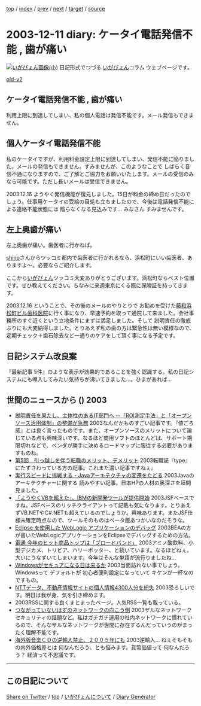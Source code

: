 [top](../index.html) 
 / [index](index.html) 
 / [prev](ig031209.html) 
 / [next](ig031216.html) 
 / [target](https://igapyon.github.io/diary/2003/ig031211.html) 
 / [source](https://github.com/igapyon/diary/blob/gh-pages/2003/ig031211.html.src.md) 

2003-12-11 diary: ケータイ電話発信不能 , 歯が痛い
=====================================================================================================
[![いがぴょん画像(小)](https://igapyon.github.io/diary/images/iga200306s.jpg "いがぴょん")](https://igapyon.github.io/diary/memo/memoigapyon.html) 日記形式でつづる [いがぴょん](https://igapyon.github.io/diary/memo/memoigapyon.html)コラム ウェブページです。

[old-v2](ig031211-orig.html)

## ケータイ電話発信不能 , 歯が痛い

利用上限に到達してしまい、私の個人電話は発信不能です。メール発信もできません。


## 個人ケータイ電話発信不能

私のケータイですが、利用料金設定上限に到達してしまい、発信不能に陥りました。メールの発信もできません。すみませんが、このようなことで しばらく音信不通になりますので、ご了解とご協力をお願いいたします。メールの受信のみなら可能です。ただし長いメールは受信できません。

2003.12.16 ようやく発信機能が復元しました。15日が料金の締め日だったのでしょう。仕事用ケータイの受給の目処も立ちましたので、今後は電話発信不能による連絡不能状態には 陥らなくなる見込みです… みなさん すみませんです。

## 左上奥歯が痛い

左上奥歯が痛い。歯医者に行かねば。

[shino](http://www.freedomcat.com/diary/)さんからツッコミ都内で歯医者に行かれるなら、浜松町にいい歯医者、ありますよ～。必要ならご紹介します。

ここから[いがぴょん](http://www.igapyon.jp/igapyon/diary/memo/memoigapyon.html)ツッコミ大変ありがとうございます。浜松町ならベスト位置です。ぜひ教えてください。ちなみに来週東京にくる際に保険証を持ってきます。

2003.12.16 ということで、その後のメールのやりとりで お勧めを受けた[藤和浜松町ビル歯科医院](http://www.newton-doctor.com/doctor/tokyo22/thdental/s40/)に行く事になり、早速予約を取って通院して来ました。会社事務所のすぐ近くという立地条件にまずは満足しました。そして 説明責任の徹底ぶりにも大変納得しました。とりあえず私の歯の方は緊急性は無い模様なので、定期チェック＋歯石除去など一通りのケアをして頂く事になる予定です。

## 日記システム改良案

『最新記事 5件』のような表示が効果的であることを強く認識する。私の日記システムにも導入してみたい気持ちが沸いてきました…。ひまがあれば…

## 世間のニュースから () 2003

* [説明責任を果たし、主体性のあるIT部門へ --「ROI測定手法」と「オープンソース活用体制」の整備が急務](http://www.atmarkit.co.jp/fbiz/cinvest/seminar/0312/seminar0312.html)  2003なんだかものすごい記事です。『値ごろ感』とは良く言ったものです。また、オープンソースのメリットについて論じている点も興味深いです。なるほど商用ソフトのほとんどは、サポート期限切れなどで、ベンダが勝手に決めるロードマップに服従する必要がありますものね。
* [第5回　引っ越しを伴う転職のメリット、デメリット](http://jibun.atmarkit.co.jp/lcareer01/column/ana05/ana01.html)  2003転職誌『type』にたずさわっている方の記事。これまた濃い記事ですねぇ。
* [実行スピードに挑戦する - Javaアーキテクチャの変遷をたどる](http://www.atmarkit.co.jp/fjava/special/jvmhistory/jvmhistory01.html)  2003Javaのアーキテクチャーに関する 読みやすい記事。日本HPの人材の奥深さを垣間見ました。
* [「ようやくVBを超えた」、IBMの新開発ツールが提供開始](http://www.atmarkit.co.jp/news/200312/10/ibm.html)  2003JSFベースですね。JSFベースのリッチクライアントって記載も気になります。とりあえずVB.NETやC#.NETも超えているのでしょうか。興味あります。またJSF仕様未確定時点なので、ツールそのものはベータ版あつかいなのだそうな。
* [Eclipse を使用した WebLogic アプリケーションのデバッグ](http://www.beasys.co.jp/dev2dev/products/wlserver81/articles/index.html)  2003BEAの方が書いたWebLogicアプリケーションをEclipseでデバッグするための方法。
* [電通 今年のヒット商品トップは「ブロードバンド」](http://www.zdnet.co.jp/news/0312/09/njbt_09.html)  2003アミノ酸飲料、小型デジカメ、トリビア、ハリーポッター、と続いています。なるほどねぇ。大いにうなずいてしまいます。今年はそんな単語が流行りましたね…
* [Windowsがセキュアになる日は来るか](http://itpro.nikkeibp.co.jp/free/ITPro/OPINION/20031204/1/)  2003当面訪れない事でしょう。Windowsって デフォルトが 初心者便利設定になっていて キケンが一杯なのですもの。
* [NTTデータ、不動産情報サイトの個人情報4300人分を紛失](http://www.zdnet.co.jp/news/0312/10/njbt_06.html)  2003恐ろしいです。明日は我が身、気を引き締めます。
*   2003RSSに関する良くまとまったページ。人気RSS一覧も載っている。
* [つながっていないはずのネットワークの向こう側](http://jibun.atmarkit.co.jp/ljibun01/rensai/consult/consult022.html)  2003ザルなネットワークセキュリティの話題など。私はガチガチ運用の社内ネットワークに慣れているので、そんなザルなネットワークが世間に存在するんだっていうのがまったく理解不能です。
* [海外版音楽ＣＤの逆輸入禁止、２００５年にも](http://www.nikkei.co.jp/news/shakai/20031114AT1F1301D13112003.html)  2003逆輸入… ねぇそもそもの内外価格差とは 何なんだろう、とも悩みます。貨幣価値って 何なんだろう？ 経済って不思議です。


----------------------------------------------------------------------------------------------------

## この日記について

[Share on Twitter](https://twitter.com/intent/tweet?hashtags=igapyon%2Cdiary%2C%E3%81%84%E3%81%8C%E3%81%B4%E3%82%87%E3%82%93&text=%E3%82%B1%E3%83%BC%E3%82%BF%E3%82%A4%E9%9B%BB%E8%A9%B1%E7%99%BA%E4%BF%A1%E4%B8%8D%E8%83%BD+%2C+%E6%AD%AF%E3%81%8C%E7%97%9B%E3%81%84&url=https%3A%2F%2Figapyon.github.io%2Fdiary%2F2003%2Fig031211.html) / [top](../index.html) / [いがぴょんについて](https://igapyon.github.io/diary/memo/memoigapyon.html) / [Diary Generator](https://github.com/igapyon/igapyonv3)
